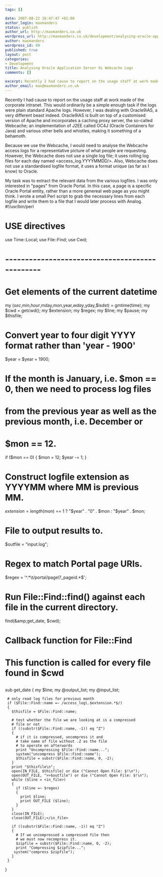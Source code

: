 ```yaml
--- 
tags: []

date: 2007-08-22 16:47:47 +01:00
author_login: maxmanders
status: publish
author_url: http://maxmanders.co.uk
wordpress_url: http://maxmanders.co.uk/development/analysing-oracle-application-server-9i-webcache-logs/
author: maxmanders
wordpress_id: 49
published: true
layout: post
categories: 
- Development
title: Analysing Oracle Application Server 9i Webcache Logs
comments: []

excerpt: Recently I had cause to report on the usage staff at work made of the corporate intranet. This would ordinarily be a simple enough task if the logs were plain standard Apache logs. However, I was dealing with Oracle9iAS, a very different beast indeed.  Oracle9iAS is built on top of a customised version of Apache and incorporates a caching proxy server, the so-called Webcache; an implementation of J2EE called OC4J (Oracle Containers for Java) and various other bells and whistles, making it something of a behamoth.
author_email: max@maxmanders.co.uk
---
```

Recently I had cause to report on the usage staff at work made of the corporate intranet. This would ordinarily be a simple enough task if the logs were plain standard Apache logs. However, I was dealing with Oracle9iAS, a very different beast indeed.  Oracle9iAS is built on top of a customised version of Apache and incorporates a caching proxy server, the so-called Webcache; an implementation of J2EE called OC4J (Oracle Containers for Java) and various other bells and whistles, making it something of a behamoth.<!--more-->

Because we use the Webcache, I would need to analyse the Webcache access logs for a representative picture of what people are requesting.  However, the Webcache does not use a single log file; it uses rolling log files for each day named \<access_log.YYYYMMDD/>.  Also, Webcache does not use a standardised logfile format, it uses a format unique (as far as I know) to Oracle.

My task was to extract the relevant data from the various logfiles. I was only interested in "pages" from Oracle Portal.  In this case, a page is a specific Oracle Portal entity, rather than a more genereal web page as you might think.  I wrote a small Perl script to grab the necessary lines from each logfile and write them to a file that I would later process with Analog.
   #!/usr/bin/perl
   
   # USE directives
   use Time::Local;
   use File::Find;
   use Cwd;
   
   # -----------------------------------------------
   
   # Get elements of the current datetime
   my ($sec,$min,$hour,$mday,$mon,$year,$wday,$yday,$isdst) = gmtime(time);
   my $cwd = getcwd();
   my $extension;
   my $regex;
   my $line;
   my $pause;
   my $thisfile;
   
   # Convert year to four digit YYYY format rather than 'year - 1900'
   $year = $year + 1900;
   
   # If the month is January, i.e. $mon == 0, then we need to process log files
   # from the previous year as well as the previous month, i.e. December or
   # $mon == 12.
   if ($mon == 0)
   {
     $mon = 12;
     $year -= 1;
   }
   
   # Construct logfile extension as YYYYMM where MM is previous MM.
   $extension = length($mon) == 1 ? "$year" . "0" . $mon : "$year" . $mon;
   
   # File to output results to.
   $outfile = "input.log";
   
   # Regex to match Portal page URIs.
   $regex = '^.*\t/portal/page\?_pageid.*$';
   
   # Run File::Find::find() against each file in the current directory.
   find(\&amp;get_date, $cwd);
   
   ##
   # Callback function for File::Find
   # This function is called for every file found in $cwd
   ##
   sub get_date
   {
     my $line;
     my @output_list;
     my @input_list;
   
     # only read log files for previous month
     if ($File::Find::name =~ /access_log\.$extension.*$/)
     {
       $thisfile = $File::Find::name;
   
       # test whether the file we are looking at is a compressed
       # file or not
       if ((substr($File::Find::name, -1)) eq "Z")
       {
         # if it is compressed, uncompress it and
         # take name of file without .Z as the file
         # to operate on afterwards
         print "Uncompressing $File::Find::name...";
         system("uncompress $File::Find::name");
         $thisfile = substr($File::Find::name, 0, -2);
       }
       print "$thisfile\n";
       open(IN_FILE, $thisfile) or die ("Cannot Open File: $!\n");
       open(OUT_FILE, ">>$outfile") or die ("Cannot Open File: $!\n");
       while ($line = <in_file>)
       {
         if ($line =~ $regex)
         {
           print $line;
           print OUT_FILE ($line);
         }
       }
       close(IN_FILE);
       close(OUT_FILE);</in_file>
       
       if ((substr($File::Find::name, -1)) eq "Z")
       {
         # If we uncompressed a compressed file then
         # we must now recompress it.
         $zipfile = substr($File::Find::name, 0, -2);
         print "Compressing $zipfile...";
        system("compress $zipfile");
       }
     }
   }
